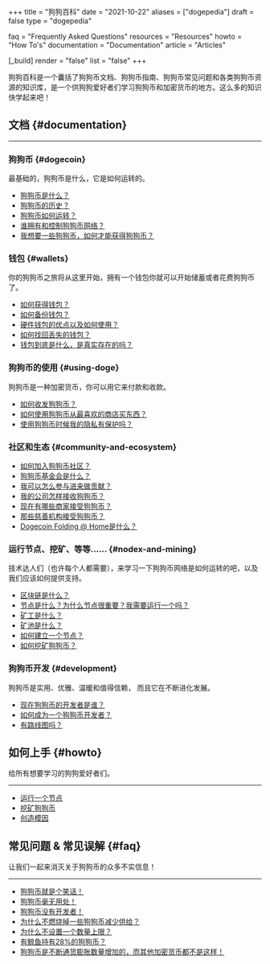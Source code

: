 +++
title = "狗狗百科"
date = "2021-10-22"
aliases = ["dogepedia"]
draft = false
type = "dogepedia"

faq = "Frequently Asked Questions"
resources = "Resources"
howto = "How To's"
documentation = "Documentation"
article = "Articles"

[_build]
  render = "false"
  list = "false" 
+++

狗狗百科是一个囊括了狗狗币文档、狗狗币指南、狗狗币常见问题和各类狗狗币资源的知识库，是一个供狗狗爱好者们学习狗狗币和加密货币的地方。这么多的知识快学起来吧！

## 文档 {#documentation}
***
### 狗狗币 {#dogecoin}
最基础的，狗狗币是什么，它是如何运转的。
- [狗狗币是什么？](/zh-cn/dogepedia/articles/what-is-dogecoin)
- [狗狗币的历史？](/zh-cn/dogepedia/articles/history-of-dogecoin)
- [狗狗币如何运转？](/zh-cn/dogepedia/articles/how-does-dogecoin-work)
- [谁拥有和控制狗狗币网络？](/zh-cn/dogepedia/articles/who-owns-dogecoin)
- [我想要一些狗狗币，如何才能获得狗狗币？](/zh-cn/dogepedia/articles/get-dogecoin)

### 钱包 {#wallets}
你的狗狗币之旅将从这里开始，拥有一个钱包你就可以开始储蓄或者花费狗狗币了。
- [如何获得钱包？](/zh-cn/dogepedia/articles/how-do-i-get-a-wallet)
- [如何备份钱包？](/zh-cn/dogepedia/articles/how-to-backup-a-wallet)
- [硬件钱包的优点以及如何使用？](/zh-cn/dogepedia/articles/dogecoin-hardware-wallets)
- [如何找回丢失的钱包？](/zh-cn/dogepedia/articles/recover-a-lost-wallet)
- [钱包到底是什么，是真实存在的吗？](/zh-cn/dogepedia/articles/what-is-a-wallet)

### 狗狗币的使用 {#using-doge}
狗狗币是一种加密货币，你可以用它来付款和收款。
- [如何收发狗狗币？](/zh-cn/dogepedia/articles/send-and-receive-dogecoin)
- [如何使用狗狗币从最喜欢的商店买东西？](/zh-cn/dogepedia/articles/using-dogecoin-in-a-store)
- [使用狗狗币时候我的隐私有保护吗？](/zh-cn/dogepedia/articles/dogecoin-and-privacy)

### 社区和生态 {#community-and-ecosystem}
- [如何加入狗狗币社区？](/zh-cn/dogepedia/articles/join-the-dogecoin-community)
- [狗狗币基金会是什么？](/zh-cn/dogepedia/articles/what-is-the-dogecoin-foundation)
- [我可以怎么参与进来做贡献？](/zh-cn/dogepedia/articles/how-can-i-help-doge)
- [我的公司怎样接收狗狗币？](/zh-cn/dogepedia/articles/how-can-my-business-accept-dogecoin)
- [现在有哪些商家接受狗狗币？](/zh-cn/dogepedia/articles/merchants-accepting-doge)
- [那些慈善机构接受狗狗币？](/zh-cn/dogepedia/articles/charities-accepting-doge)
- [Dogecoin Folding @ Home是什么？](/zh-cn/dogepedia/articles/dogecoin-folding-at-home)

### 运行节点、挖矿、等等...... {#nodex-and-mining}
技术达人们（也许每个人都需要），来学习一下狗狗币网络是如何运转的吧，以及我们应该如何提供支持。
- [区块链是什么？](/zh-cn/dogepedia/articles/what-is-a-blockchain)
- [节点是什么？为什么节点很重要？我需要运行一个吗？](/zh-cn/dogepedia/articles/what-is-a-node)
- [矿工是什么？](/zh-cn/dogepedia/articles/what-is-a-miner)
- [矿池是什么？](/zh-cn/dogepedia/articles/what-is-a-mining-pool)
- [如何建立一个节点？](/zh-cn/dogepedia/how-tos/operating-a-node)
- [如何挖矿狗狗币？](/zh-cn/dogepedia/how-tos/mining-dogecoin)

### 狗狗币开发 {#development}
狗狗币是实用、优雅、温暖和值得信赖， 而且它在不断进化发展。
- [现在狗狗币的开发者是谁？](/zh-cn/dogepedia/articles/dogecoin-developers)
- [如何成为一个狗狗币开发者？](/zh-cn/dogepedia/articles/becoming-a-dogecoin-developer)
- [有路线图吗？](/zh-cn/dogepedia/articles/dogecoin-roadmap)

## 如何上手 {#howto}
给所有想要学习的狗狗爱好者们。
***
- [运行一个节点](/zh-cn/dogepedia/how-tos/operating-a-node)
- [挖矿狗狗币](/zh-cn/dogepedia/how-tos/mining-dogecoin)
- [创造模因](/zh-cn/dogepedia/how-tos/making-memes)

## 常见问题 & 常见误解 {#faq}
让我们一起来消灭关于狗狗币的众多不实信息！
***
- [狗狗币就是个笑话！](/zh-cn/dogepedia/faq/dogecoin-is-a-joke)
- [狗狗币毫无用处！](/zh-cn/dogepedia/faq/dogecoin-has-no-utility)
- [狗狗币没有开发者！](/zh-cn/dogepedia/faq/dogecoin-has-no-developers)
- [为什么不燃烧掉一些狗狗币减少供给？](/zh-cn/dogepedia/faq/dogecoin-and-coin-burning)
- [为什么不设置一个数量上限？](/zh-cn/dogepedia/faq/putting-a-cap-on-dogecoin)
- [有鲸鱼持有28%的狗狗币？](/zh-cn/dogepedia/faq/dogecoin-whale-wallets)
- [狗狗币是不断通货膨胀数量增加的，而其他加密货币都不是这样！](/zh-cn/dogepedia/faq/dogecoin-inflation)

